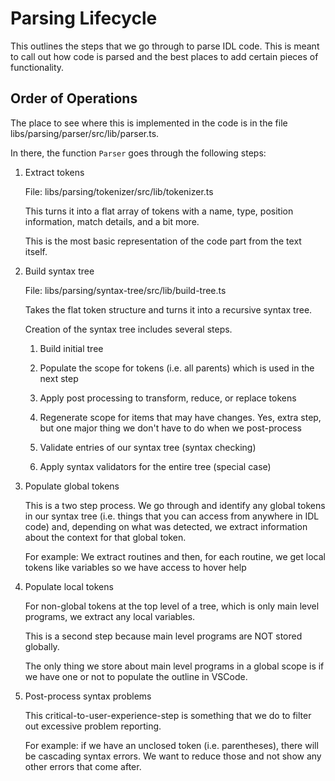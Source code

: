 # Parsing Lifecycle

This outlines the steps that we go through to parse IDL code. This is meant to call out how code is parsed and the best places to add certain pieces of functionality.

## Order of Operations

The place to see where this is implemented in the code is in the file libs/parsing/parser/src/lib/parser.ts.

In there, the function `Parser` goes through the following steps:

1. Extract tokens

   File: libs/parsing/tokenizer/src/lib/tokenizer.ts

   This turns it into a flat array of tokens with a name, type, position information, match details, and a bit more.

   This is the most basic representation of the code part from the text itself.

2. Build syntax tree

   File: libs/parsing/syntax-tree/src/lib/build-tree.ts

   Takes the flat token structure and turns it into a recursive syntax tree.

   Creation of the syntax tree includes several steps.

   1. Build initial tree

   2. Populate the scope for tokens (i.e. all parents) which is used in the next step

   3. Apply post processing to transform, reduce, or replace tokens

   4. Regenerate scope for items that may have changes. Yes, extra step, but one major thing we don't have to do when we post-process

   5. Validate entries of our syntax tree (syntax checking)

   6. Apply syntax validators for the entire tree (special case)

3. Populate global tokens

   This is a two step process. We go through and identify any global tokens in our syntax tree (i.e. things that you can access from anywhere in IDL code) and, depending on what was detected, we extract information about the context for that global token.

   For example: We extract routines and then, for each routine, we get local tokens like variables so we have access to hover help

4. Populate local tokens

   For non-global tokens at the top level of a tree, which is only main level programs, we extract any local variables.

   This is a second step because main level programs are NOT stored globally.

   The only thing we store about main level programs in a global scope is if we have one or not to populate the outline in VSCode.

5. Post-process syntax problems

   This critical-to-user-experience-step is something that we do to filter out excessive problem reporting.

   For example: if we have an unclosed token (i.e. parentheses), there will be cascading syntax errors. We want to reduce those and not show any other errors that come after.
